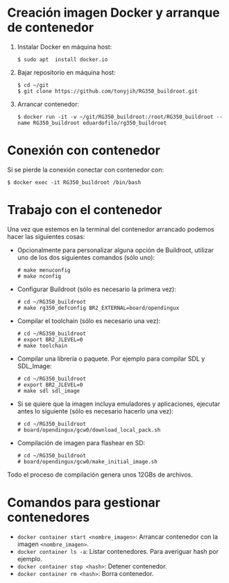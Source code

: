 # Creación imagen Docker y arranque de contenedor

1. Instalar Docker en máquina host:

    ```
    $ sudo apt  install docker.io
    ```

2. Bajar repositorio en máquina host:

    ```
    $ cd ~/git
    $ git clone https://github.com/tonyjih/RG350_buildroot.git
    ```

3. Arrancar contenedor:

    ```
    $ docker run -it -v ~/git/RG350_buildroot:/root/RG350_buildroot --name RG350_buildroot eduardofilo/rg350_buildroot
    ```

# Conexión con contenedor

Si se pierde la conexión conectar con contenedor con:

```
$ docker exec -it RG350_buildroot /bin/bash
```

# Trabajo con el contenedor

Una vez que estemos en la terminal del contenedor arrancado podemos hacer las siguientes cosas:

* Opcionalmente para personalizar alguna opción de Buildroot, utilizar uno de los dos siguientes comandos (sólo uno):

    ```
    # make menuconfig
    # make nconfig
    ```

* Configurar Buildroot (sólo es necesario la primera vez):

    ```
    # cd ~/RG350_buildroot
    # make rg350_defconfig BR2_EXTERNAL=board/opendingux
    ```

* Compilar el toolchain (sólo es necesario una vez):

    ```
    # cd ~/RG350_buildroot
    # export BR2_JLEVEL=0
    # make toolchain
    ```

* Compilar una librería o paquete. Por ejemplo para compilar SDL y SDL_Image:

    ```
    # cd ~/RG350_buildroot
    # export BR2_JLEVEL=0
    # make sdl sdl_image
    ```


* Si se quiere que la imagen incluya emuladores y aplicaciones, ejecutar antes lo siguiente (sólo es necesario hacerlo una vez):

    ```
    # cd ~/RG350_buildroot
    # board/opendingux/gcw0/download_local_pack.sh
    ```

* Compilación de imagen para flashear en SD:

    ```
    # cd ~/RG350_buildroot
    # board/opendingux/gcw0/make_initial_image.sh
    ```

Todo el proceso de compilación genera unos 12GBs de archivos.

# Comandos para gestionar contenedores

* `docker container start <nombre_imagen>`: Arrancar contenedor con la imagen `<nombre_imagen>`.
* `docker container ls -a`: Listar contenedores. Para averiguar hash por ejemplo.
* `docker container stop <hash>`: Detener contenedor.
* `docker container rm <hash>`: Borra contenedor.
